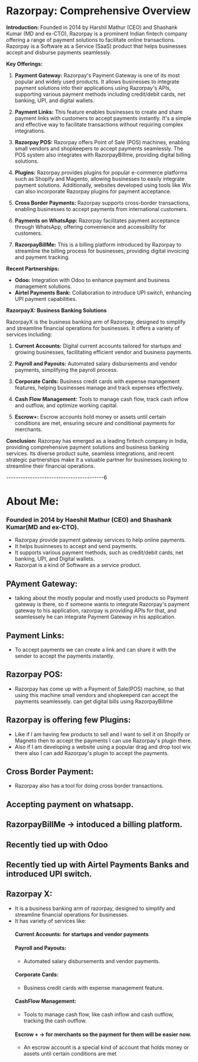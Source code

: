 
# Razorpay: Comprehensive Overview

**Introduction:**
Founded in 2014 by Harshil Mathur (CEO) and Shashank Kumar (MD and ex-CTO), Razorpay is a prominent Indian fintech company offering a range of payment solutions to facilitate online transactions. Razorpay is a Software as a Service (SaaS) product that helps businesses accept and disburse payments seamlessly.

**Key Offerings:**

1. **Payment Gateway:**
   Razorpay's Payment Gateway is one of its most popular and widely used products. It allows businesses to integrate payment solutions into their applications using Razorpay's APIs, supporting various payment methods including credit/debit cards, net banking, UPI, and digital wallets.

2. **Payment Links:**
   This feature enables businesses to create and share payment links with customers to accept payments instantly. It's a simple and effective way to facilitate transactions without requiring complex integrations.

3. **Razorpay POS:**
   Razorpay offers Point of Sale (POS) machines, enabling small vendors and shopkeepers to accept payments seamlessly. The POS system also integrates with RazorpayBillme, providing digital billing solutions.

4. **Plugins:**
   Razorpay provides plugins for popular e-commerce platforms such as Shopify and Magento, allowing businesses to easily integrate payment solutions. Additionally, websites developed using tools like Wix can also incorporate Razorpay plugins for payment acceptance.

5. **Cross Border Payments:**
   Razorpay supports cross-border transactions, enabling businesses to accept payments from international customers.

6. **Payments on WhatsApp:**
   Razorpay facilitates payment acceptance through WhatsApp, offering convenience and accessibility for customers.

7. **RazorpayBillMe:**
   This is a billing platform introduced by Razorpay to streamline the billing process for businesses, providing digital invoicing and payment tracking.

**Recent Partnerships:**
- **Odoo:** Integration with Odoo to enhance payment and business management solutions.
- **Airtel Payments Bank:** Collaboration to introduce UPI switch, enhancing UPI payment capabilities.

**RazorpayX: Business Banking Solutions**

RazorpayX is the business banking arm of Razorpay, designed to simplify and streamline financial operations for businesses. It offers a variety of services including:

1. **Current Accounts:**
   Digital current accounts tailored for startups and growing businesses, facilitating efficient vendor and business payments.

2. **Payroll and Payouts:**
   Automated salary disbursements and vendor payments, simplifying the payroll process.

3. **Corporate Cards:**
   Business credit cards with expense management features, helping businesses manage and track expenses effectively.

4. **Cash Flow Management:**
   Tools to manage cash flow, track cash inflow and outflow, and optimize working capital.

5. **Escrow+:**
   Escrow accounts hold money or assets until certain conditions are met, ensuring secure and conditional payments for merchants.

**Conclusion:**
Razorpay has emerged as a leading fintech company in India, providing comprehensive payment solutions and business banking services. Its diverse product suite, seamless integrations, and recent strategic partnerships make it a valuable partner for businesses looking to streamline their financial operations.








-----------------------------------------6
# About Me:

### Founded in 2014 by Haeshil Mathur (CEO) and Shashank Kumar(MD and ex-CTO).

- Razorpay provide payment gateway services to help online payments.
- It helps businneses to accept and send payments.
- It supports various payment methods, such as credit/debit cards, net banking, UPI, and Digital wallets.
- Razorpat is a kind of Software as a service product.

## PAyment Gateway:
- talking about the mostly popular and mostly used products so Payment gateway is there, so if someone wants to integrate Razorpay's payment gateway to his application, razorpay is providing APIs for that, and seamlessely he can integrate Payment Gateway in his application.

## Payment Links:
- To accept payments we can create a link and can share it with the sender to accept the payments instantly.

## Razorpay POS:
- Razorpay has come up with a Payment of Sale(POS) machine, so that using this machine small vendors and shopkeeperd can accept the payments seamlessely. can get digital bills using RazorpayBillme

## Razorpay is offering few Plugins:
- Like if I am having few products to sell and I want to sell it on Shopify or Magneto then to accept the payments I can use Razorpay's plugin there.
- Also if I am developing a website using a popular drag and drop tool wix there also I can add Razorpay's plugin to accept the payments.

## Cross Border Payment:
- Razorpay also has a tool for doing cross border transactions.

## Accepting payment on whatsapp.

## RazorpayBillMe -> intoduced a billing platform.

## Recently tied up with Odoo 

## Recently tied up with Airtel Payments Banks and introduced UPI switch. 

## Razorpay X:
- It is a business banking arm of razorpay, designed to simplify and streamline financial operations for businesses.
- It has variety of services like:
  #### Current Accounts: for startups and vendor payments
  #### Payroll and Payouts:
  - Automated salary disbursements and vendor payments.
  #### Corporate Cards:
  - Business credit cards with expense management feature.
  #### CashFlow Management:
  - Tools to manage cash flow, like cash inflow and cash outflow, tracking the cash outflow.
  #### Escrow + -> for merchants so the payment for them will be easier now.
  - An escrow account is a special kind of account that holds money or assets until certain conditions are met
